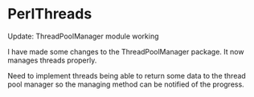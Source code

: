 PerlThreads
===========

Update: ThreadPoolManager module working

I have made some changes to the ThreadPoolManager package. It now manages
threads properly. 

Need to implement threads being able to return some data to the thread pool
manager so the managing method can be notified of the progress.